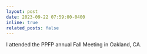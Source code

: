 ```yaml
---
layout: post
date: 2023-09-22 07:59:00-0400
inline: true
related_posts: false
---
```


I attended the PPFP annual Fall Meeting in Oakland, CA.
